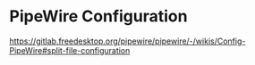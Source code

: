 # PipeWire Configuration

<https://gitlab.freedesktop.org/pipewire/pipewire/-/wikis/Config-PipeWire#split-file-configuration>

